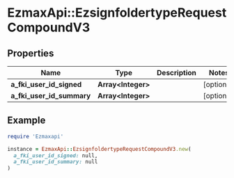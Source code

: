 # EzmaxApi::EzsignfoldertypeRequestCompoundV3

## Properties

| Name | Type | Description | Notes |
| ---- | ---- | ----------- | ----- |
| **a_fki_user_id_signed** | **Array&lt;Integer&gt;** |  | [optional] |
| **a_fki_user_id_summary** | **Array&lt;Integer&gt;** |  | [optional] |

## Example

```ruby
require 'Ezmaxapi'

instance = EzmaxApi::EzsignfoldertypeRequestCompoundV3.new(
  a_fki_user_id_signed: null,
  a_fki_user_id_summary: null
)
```

